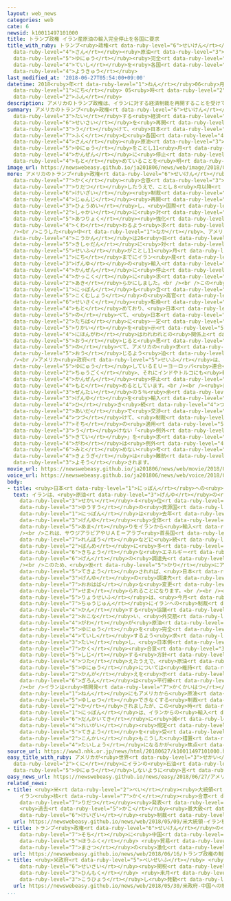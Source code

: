 ```yaml
---
layout: web_news
categories: web
cate: 6
newsid: k10011497101000
title: トランプ政権 イラン産原油の輸入完全停止を各国に要求
title_with_ruby: トランプ<ruby>政権<rt data-ruby-level="6">せいけん</rt></ruby> イラン<ruby>産<rt
  data-ruby-level="4">さん</rt></ruby><ruby>原油<rt data-ruby-level="3">げんゆ</rt></ruby>の<ruby>輸入<rt
  data-ruby-level="5">ゆにゅう</rt></ruby><ruby>完全<rt data-ruby-level="4">かんぜん</rt></ruby><ruby>停止<rt
  data-ruby-level="4">ていし</rt></ruby>を<ruby>各国<rt data-ruby-level="4">かっこく</rt></ruby>に<ruby>要求<rt
  data-ruby-level="4">ようきゅう</rt></ruby>
last_modified_at: '2018-06-27T05:54:00+09:00'
datetime: 2018<ruby>年<rt data-ruby-level="1">ねん</rt></ruby>06<ruby>月<rt data-ruby-level="1">がつ</rt></ruby>27<ruby>日<rt
  data-ruby-level="1">にち</rt></ruby> 05<ruby>時<rt data-ruby-level="2">じ</rt></ruby>54<ruby>分<rt
  data-ruby-level="2">ふん</rt></ruby>
description: アメリカのトランプ政権は、イランに対する経済制裁を再開することを受けて、日本を含む各国にイラン産原油の輸入をことし11月までに完全に停止するよう求めていることを明らかにしました。
summary: アメリカのトランプ<ruby>政権<rt data-ruby-level="6">せいけん</rt></ruby>は、イランに<ruby>対<rt
  data-ruby-level="3">たい</rt></ruby>する<ruby>経済<rt data-ruby-level="6">けいざい</rt></ruby><ruby>制裁<rt
  data-ruby-level="6">せいさい</rt></ruby>を<ruby>再開<rt data-ruby-level="5">さいかい</rt></ruby>することを<ruby>受<rt
  data-ruby-level="3">う</rt></ruby>けて、<ruby>日本<rt data-ruby-level="7">にっぽん</rt></ruby>を<ruby>含<rt
  data-ruby-level="7">ふく</rt></ruby>む<ruby>各国<rt data-ruby-level="4">かっこく</rt></ruby>にイラン<ruby>産<rt
  data-ruby-level="4">さん</rt></ruby><ruby>原油<rt data-ruby-level="3">げんゆ</rt></ruby>の<ruby>輸入<rt
  data-ruby-level="5">ゆにゅう</rt></ruby>をことし11<ruby>月<rt data-ruby-level="1">がつ</rt></ruby>までに<ruby>完全<rt
  data-ruby-level="4">かんぜん</rt></ruby>に<ruby>停止<rt data-ruby-level="4">ていし</rt></ruby>するよう<ruby>求<rt
  data-ruby-level="4">もと</rt></ruby>めていることを<ruby>明<rt data-ruby-level="2">あき</rt></ruby>らかにしました。
image_url: https://newswebeasy.github.io/ja201806/news/web/image/2018/06/27/K10011497101_1806270717_1806270718_01_03.jpg
more: アメリカのトランプ<ruby>政権<rt data-ruby-level="6">せいけん</rt></ruby>は<ruby>先月<rt data-ruby-level="1">せんげつ</rt></ruby>、イラン<ruby>核<rt
  data-ruby-level="7">かく</rt></ruby><ruby>合意<rt data-ruby-level="3">ごうい</rt></ruby>から<ruby>離脱<rt
  data-ruby-level="7">りだつ</rt></ruby>したうえで、ことし８<ruby>月以降<rt data-ruby-level="6">がついこう</rt></ruby>、<ruby>経済<rt
  data-ruby-level="6">けいざい</rt></ruby><ruby>制裁<rt data-ruby-level="6">せいさい</rt></ruby>を<ruby>順次<rt
  data-ruby-level="4">じゅんじ</rt></ruby><ruby>再開<rt data-ruby-level="5">さいかい</rt></ruby>すると<ruby>表明<rt
  data-ruby-level="3">ひょうめい</rt></ruby>し、<ruby>国際<rt data-ruby-level="5">こくさい</rt></ruby><ruby>社会<rt
  data-ruby-level="2">しゃかい</rt></ruby>に<ruby>対<rt data-ruby-level="3">たい</rt></ruby>してもイランへの<ruby>圧力<rt
  data-ruby-level="5">あつりょく</rt></ruby><ruby>強化<rt data-ruby-level="3">きょうか</rt></ruby>に<ruby>加<rt
  data-ruby-level="4">くわ</rt></ruby>わるよう<ruby>求<rt data-ruby-level="4">もと</rt></ruby>めています。<br
  /><br />こうした<ruby>中<rt data-ruby-level="1">なか</rt></ruby>、アメリカ<ruby>国務省<rt data-ruby-level="5">こくむしょう</rt></ruby>の<ruby>高官<rt
  data-ruby-level="4">こうかん</rt></ruby>は26<ruby>日<rt data-ruby-level="1">にち</rt></ruby>、<ruby>記者団<rt
  data-ruby-level="5">きしゃだん</rt></ruby>に<ruby>対<rt data-ruby-level="3">たい</rt></ruby>して、アメリカ<ruby>政府<rt
  data-ruby-level="5">せいふ</rt></ruby>がことし11<ruby>月<rt data-ruby-level="1">がつ</rt></ruby>４<ruby>日<rt
  data-ruby-level="1">にち</rt></ruby>までにイラン<ruby>産<rt data-ruby-level="4">さん</rt></ruby><ruby>原油<rt
  data-ruby-level="3">げんゆ</rt></ruby>の<ruby>輸入<rt data-ruby-level="5">ゆにゅう</rt></ruby>を<ruby>完全<rt
  data-ruby-level="4">かんぜん</rt></ruby>に<ruby>停止<rt data-ruby-level="4">ていし</rt></ruby>するよう<ruby>各国<rt
  data-ruby-level="4">かっこく</rt></ruby>に<ruby>求<rt data-ruby-level="4">もと</rt></ruby>めていると<ruby>明<rt
  data-ruby-level="2">あき</rt></ruby>らかにしました。<br /><br />この<ruby>中<rt data-ruby-level="1">なか</rt></ruby>には<ruby>日本<rt
  data-ruby-level="1">にっぽん</rt></ruby>も<ruby>含<rt data-ruby-level="7">ふく</rt></ruby>まれ、<ruby>国務省<rt
  data-ruby-level="5">こくむしょう</rt></ruby>の<ruby>高官<rt data-ruby-level="4">こうかん</rt></ruby>は「われわれは<ruby>政策<rt
  data-ruby-level="6">せいさく</rt></ruby><ruby>転換<rt data-ruby-level="7">てんかん</rt></ruby>を<ruby>求<rt
  data-ruby-level="4">もと</rt></ruby>めており、<ruby>日本<rt data-ruby-level="1">にっぽん</rt></ruby>にとってもチャレンジだ」と<ruby>述<rt
  data-ruby-level="5">の</rt></ruby>べて、<ruby>日本<rt data-ruby-level="1">にっぽん</rt></ruby>の<ruby>立場<rt
  data-ruby-level="2">たちば</rt></ruby>に<ruby>一定<rt data-ruby-level="3">いってい</rt></ruby>の<ruby>理解<rt
  data-ruby-level="5">りかい</rt></ruby>を<ruby>示<rt data-ruby-level="5">しめ</rt></ruby>しつつも「<ruby>日本側<rt
  data-ruby-level="4">にほんがわ</rt></ruby>はわれわれとの<ruby>関係上<rt data-ruby-level="4">かんけいじょう</rt></ruby>、<ruby>応<rt
  data-ruby-level="5">おう</rt></ruby>じると<ruby>思<rt data-ruby-level="2">おも</rt></ruby>う」と<ruby>述<rt
  data-ruby-level="5">の</rt></ruby>べて、アメリカの<ruby>求<rt data-ruby-level="4">もと</rt></ruby>めに<ruby>応<rt
  data-ruby-level="5">おう</rt></ruby>じるよう<ruby>迫<rt data-ruby-level="7">せま</rt></ruby>りました。<br
  /><br />アメリカ<ruby>政府<rt data-ruby-level="5">せいふ</rt></ruby>は、イランから<ruby>原油<rt data-ruby-level="3">げんゆ</rt></ruby>を<ruby>輸入<rt
  data-ruby-level="5">ゆにゅう</rt></ruby>しているＥＵ＝ヨーロッパ<ruby>連合<rt data-ruby-level="4">れんごう</rt></ruby>や<ruby>中国<rt
  data-ruby-level="2">ちゅうごく</rt></ruby>、それにインドやトルコにも<ruby>輸入<rt data-ruby-level="5">ゆにゅう</rt></ruby>の<ruby>完全<rt
  data-ruby-level="4">かんぜん</rt></ruby><ruby>停止<rt data-ruby-level="4">ていし</rt></ruby>を<ruby>求<rt
  data-ruby-level="4">もと</rt></ruby>めるとしています。<br /><br /><ruby>日本<rt data-ruby-level="1">にっぽん</rt></ruby>はイランから<ruby>全体<rt
  data-ruby-level="3">ぜんたい</rt></ruby>の５％<ruby>余<rt data-ruby-level="5">あま</rt></ruby>りの<ruby>原油<rt
  data-ruby-level="3">げんゆ</rt></ruby>を<ruby>輸入<rt data-ruby-level="5">ゆにゅう</rt></ruby>していて、<ruby>引<rt
  data-ruby-level="4">ひ</rt></ruby>き<ruby>続<rt data-ruby-level="4">つづ</rt></ruby>きアメリカとの<ruby>間<rt
  data-ruby-level="2">あいだ</rt></ruby>で<ruby>交渉<rt data-ruby-level="7">こうしょう</rt></ruby>を<ruby>続<rt
  data-ruby-level="4">つづ</rt></ruby>けて、<ruby>制裁<rt data-ruby-level="6">せいさい</rt></ruby><ruby>措置<rt
  data-ruby-level="7">そち</rt></ruby>の<ruby>適用<rt data-ruby-level="5">てきよう</rt></ruby>を<ruby>受<rt
  data-ruby-level="3">う</rt></ruby>けない「<ruby>例外<rt data-ruby-level="4">れいがい</rt></ruby><ruby>規定<rt
  data-ruby-level="5">きてい</rt></ruby>」を<ruby>求<rt data-ruby-level="4">もと</rt></ruby>めていくものとみられますが、アメリカ<ruby>側<rt
  data-ruby-level="4">がわ</rt></ruby>は<ruby>例外<rt data-ruby-level="4">れいがい</rt></ruby>を<ruby>認<rt
  data-ruby-level="6">みと</rt></ruby>めない<ruby>考<rt data-ruby-level="2">かんが</rt></ruby>えで、<ruby>協議<rt
  data-ruby-level="4">きょうぎ</rt></ruby>は<ruby>難航<rt data-ruby-level="6">なんこう</rt></ruby>することも<ruby>予想<rt
  data-ruby-level="3">よそう</rt></ruby>されます。
movie_url: https://newswebeasy.github.io/ja201806/news/web/movie/2018/06/27/k10011497101_201806270717_201806270718.mp4
voice_url: https://newswebeasy.github.io/ja201806/news/web/voice/2018/06/27/k10011497101_201806270717_201806270718.mp3
body:
- title: <ruby>日本<rt data-ruby-level="1">にっぽん</rt></ruby>への<ruby>影響<rt data-ruby-level="7">えいきょう</rt></ruby>
  text: イランは、<ruby>原油<rt data-ruby-level="3">げんゆ</rt></ruby>の<ruby>埋蔵量<rt data-ruby-level="7">まいぞうりょう</rt></ruby>で<ruby>世界<rt
    data-ruby-level="3">せかい</rt></ruby>４<ruby>位<rt data-ruby-level="4">い</rt></ruby>の<ruby>有数<rt
    data-ruby-level="3">ゆうすう</rt></ruby>の<ruby>資源国<rt data-ruby-level="6">しげんこく</rt></ruby>で、<ruby>日本<rt
    data-ruby-level="1">にっぽん</rt></ruby>は<ruby>去年<rt data-ruby-level="3">きょねん</rt></ruby>、<ruby>原油<rt
    data-ruby-level="3">げんゆ</rt></ruby><ruby>全体<rt data-ruby-level="3">ぜんたい</rt></ruby>の５％<ruby>余<rt
    data-ruby-level="5">あま</rt></ruby>りをイランから<ruby>輸入<rt data-ruby-level="5">ゆにゅう</rt></ruby>しています。<br
    /><br />これは、サウジアラビアやＵＡＥ＝アラブ<ruby>首長国<rt data-ruby-level="2">しゅちょうこく</rt></ruby><ruby>連邦<rt
    data-ruby-level="7">れんぽう</rt></ruby>などに<ruby>続<rt data-ruby-level="4">つづ</rt></ruby>いて６<ruby>番目<rt
    data-ruby-level="2">ばんめ</rt></ruby>に<ruby>多<rt data-ruby-level="2">おお</rt></ruby>く、<ruby>貴重<rt
    data-ruby-level="6">きちょう</rt></ruby>な<ruby>エネルギー<rt data-ruby-level="6">えねるぎー</rt></ruby><ruby>源<rt
    data-ruby-level="6">げん</rt></ruby>の<ruby>調達先<rt data-ruby-level="4">ちょうたつさき</rt></ruby>となってきました。<br
    /><br />このため、<ruby>仮<rt data-ruby-level="5">かり</rt></ruby>にアメリカの<ruby>制裁<rt data-ruby-level="6">せいさい</rt></ruby>が<ruby>適用<rt
    data-ruby-level="5">てきよう</rt></ruby>されれば、<ruby>日本<rt data-ruby-level="1">にっぽん</rt></ruby>は<ruby>原油<rt
    data-ruby-level="3">げんゆ</rt></ruby>の<ruby>調達先<rt data-ruby-level="4">ちょうたつさき</rt></ruby>で<ruby>大幅<rt
    data-ruby-level="7">おおはば</rt></ruby>な<ruby>変更<rt data-ruby-level="7">へんこう</rt></ruby>を<ruby>迫<rt
    data-ruby-level="7">せま</rt></ruby>られることになります。<br /><br /><ruby>日米<rt data-ruby-level="2">にちべい</rt></ruby><ruby>両政府<rt
    data-ruby-level="5">りょうせいふ</rt></ruby>は、<ruby>今月<rt data-ruby-level="2">こんげつ</rt></ruby><ruby>中旬<rt
    data-ruby-level="7">ちゅうじゅん</rt></ruby>にイランへの<ruby>制裁<rt data-ruby-level="6">せいさい</rt></ruby>に<ruby>関<rt
    data-ruby-level="4">かん</rt></ruby>する<ruby>協議<rt data-ruby-level="4">きょうぎ</rt></ruby>を<ruby>行<rt
    data-ruby-level="2">おこな</rt></ruby>い、<ruby>外交筋<rt data-ruby-level="6">がいこうすじ</rt></ruby>によりますと、アメリカ<ruby>側<rt
    data-ruby-level="4">がわ</rt></ruby>が<ruby>原油<rt data-ruby-level="3">げんゆ</rt></ruby>の<ruby>輸入<rt
    data-ruby-level="5">ゆにゅう</rt></ruby>を<ruby>完全<rt data-ruby-level="4">かんぜん</rt></ruby>に<ruby>停止<rt
    data-ruby-level="4">ていし</rt></ruby>するよう<ruby>求<rt data-ruby-level="4">もと</rt></ruby>めたのに<ruby>対<rt
    data-ruby-level="3">たい</rt></ruby>し、<ruby>日本側<rt data-ruby-level="4">にほんがわ</rt></ruby>は、イラン<ruby>核<rt
    data-ruby-level="7">かく</rt></ruby><ruby>合意<rt data-ruby-level="3">ごうい</rt></ruby>を<ruby>支持<rt
    data-ruby-level="5">しじ</rt></ruby>する<ruby>方針<rt data-ruby-level="6">ほうしん</rt></ruby>を<ruby>伝<rt
    data-ruby-level="4">つた</rt></ruby>えたうえで、<ruby>原油<rt data-ruby-level="3">げんゆ</rt></ruby>の<ruby>輸入<rt
    data-ruby-level="5">ゆにゅう</rt></ruby>については<ruby>維持<rt data-ruby-level="7">いじ</rt></ruby>したい<ruby>考<rt
    data-ruby-level="2">かんが</rt></ruby>えを<ruby>示<rt data-ruby-level="5">しめ</rt></ruby>し、<ruby>議論<rt
    data-ruby-level="6">ぎろん</rt></ruby>は<ruby>平行線<rt data-ruby-level="3">へいこうせん</rt></ruby>をたどったということです。<br
    /><br />イランは<ruby>核開発<rt data-ruby-level="7">かくかいはつ</rt></ruby><ruby>疑惑<rt data-ruby-level="7">ぎわく</rt></ruby>によって2012<ruby>年<rt
    data-ruby-level="1">ねん</rt></ruby>にもアメリカから<ruby>原油<rt data-ruby-level="3">げんゆ</rt></ruby>を<ruby>輸出<rt
    data-ruby-level="5">ゆしゅつ</rt></ruby>できなくする<ruby>制裁<rt data-ruby-level="6">せいさい</rt></ruby>を<ruby>科<rt
    data-ruby-level="2">か</rt></ruby>されましたが、この<ruby>時<rt data-ruby-level="2">とき</rt></ruby>、<ruby>日本<rt
    data-ruby-level="1">にっぽん</rt></ruby>は、イランからの<ruby>輸入<rt data-ruby-level="5">ゆにゅう</rt></ruby>を<ruby>段階的<rt
    data-ruby-level="6">だんかいてき</rt></ruby>に<ruby>減<rt data-ruby-level="5">へ</rt></ruby>らすことで<ruby>例外<rt
    data-ruby-level="4">れいがい</rt></ruby><ruby>規定<rt data-ruby-level="5">きてい</rt></ruby>の<ruby>適用<rt
    data-ruby-level="5">てきよう</rt></ruby>を<ruby>受<rt data-ruby-level="3">う</rt></ruby>けていて、<ruby>今回<rt
    data-ruby-level="2">こんかい</rt></ruby>もこうした<ruby>措置<rt data-ruby-level="7">そち</rt></ruby>の<ruby>対象<rt
    data-ruby-level="4">たいしょう</rt></ruby>になるかが<ruby>焦点<rt data-ruby-level="7">しょうてん</rt></ruby>となります。
source_url: https://www3.nhk.or.jp/news/html/20180627/k10011497101000.html
easy_title_with_ruby: アメリカが<ruby>世界<rt data-ruby-level="3">せかい</rt></ruby>の<ruby>国<rt
  data-ruby-level="2">くに</rt></ruby>にイランの<ruby>石油<rt data-ruby-level="3">せきゆ</rt></ruby>を<ruby>輸入<rt
  data-ruby-level="5">ゆにゅう</rt></ruby>しないように<ruby>言<rt data-ruby-level="2">い</rt></ruby>う
easy_news_url: https://newswebeasy.github.io/news/easy/2018/06/27/アメリカが世界の国にイランの石油を輸入しないように言う
related_news:
- title: <ruby>米<rt data-ruby-level="2">べい</rt></ruby><ruby>大統領<rt data-ruby-level="5">だいとうりょう</rt></ruby>
    イラン<ruby>核<rt data-ruby-level="7">かく</rt></ruby><ruby>合意<rt data-ruby-level="3">ごうい</rt></ruby>の<ruby>離脱<rt
    data-ruby-level="7">りだつ</rt></ruby><ruby>発表<rt data-ruby-level="3">はっぴょう</rt></ruby>
    <ruby>過去<rt data-ruby-level="5">かこ</rt></ruby><ruby>最大級<rt data-ruby-level="4">さいだいきゅう</rt></ruby>の<ruby>経済<rt
    data-ruby-level="6">けいざい</rt></ruby><ruby>制裁<rt data-ruby-level="6">せいさい</rt></ruby>へ
  url: https://newswebeasy.github.io/news/web/2018/05/09/米大統領-イラン核合意の離脱発表-過去最大級の経済制裁へ
- title: トランプ<ruby>政権<rt data-ruby-level="6">せいけん</rt></ruby>の<ruby>制裁<rt data-ruby-level="6">せいさい</rt></ruby><ruby>措置<rt
    data-ruby-level="7">そち</rt></ruby>に<ruby>中国<rt data-ruby-level="2">ちゅうごく</rt></ruby>も<ruby>報復<rt
    data-ruby-level="5">ほうふく</rt></ruby> <ruby>貿易<rt data-ruby-level="5">ぼうえき</rt></ruby><ruby>摩擦<rt
    data-ruby-level="7">まさつ</rt></ruby>の<ruby>激化<rt data-ruby-level="6">げきか</rt></ruby>も
  url: https://newswebeasy.github.io/news/web/2018/06/16/トランプ政権の制裁措置に中国も報復-貿易摩擦の激化も
- title: <ruby>米政府<rt data-ruby-level="5">べいせいふ</rt></ruby> <ruby>中国<rt data-ruby-level="2">ちゅうごく</rt></ruby>への<ruby>制裁<rt
    data-ruby-level="6">せいさい</rt></ruby><ruby>関税<rt data-ruby-level="5">かんぜい</rt></ruby><ruby>品目<rt
    data-ruby-level="3">ひんもく</rt></ruby> <ruby>来月<rt data-ruby-level="2">らいげつ</rt></ruby><ruby>公表<rt
    data-ruby-level="3">こうひょう</rt></ruby>し<ruby>発動<rt data-ruby-level="3">はつどう</rt></ruby>へ
  url: https://newswebeasy.github.io/news/web/2018/05/30/米政府-中国への制裁関税品目-来月公表し発動へ
...
```

